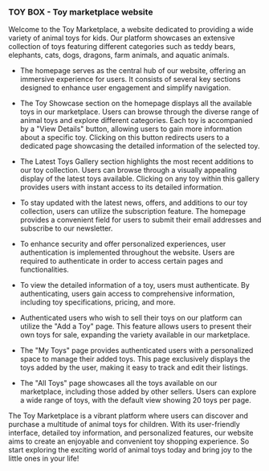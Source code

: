 ### TOY BOX - Toy marketplace website

Welcome to the Toy Marketplace, a website dedicated to providing a wide variety of animal toys for kids. Our platform showcases an extensive collection of toys featuring different categories such as teddy bears, elephants, cats, dogs, dragons, farm animals, and aquatic animals.


* The homepage serves as the central hub of our website, offering an immersive experience for users. It consists of several key sections designed to enhance user engagement and simplify navigation.

* The Toy Showcase section on the homepage displays all the available toys in our marketplace. Users can browse through the diverse range of animal toys and explore different categories. Each toy is accompanied by a "View Details" button, allowing users to gain more information about a specific toy. Clicking on this button redirects users to a dedicated page showcasing the detailed information of the selected toy.

* The Latest Toys Gallery section highlights the most recent additions to our toy collection. Users can browse through a visually appealing display of the latest toys available. Clicking on any toy within this gallery provides users with instant access to its detailed information.

* To stay updated with the latest news, offers, and additions to our toy collection, users can utilize the subscription feature. The homepage provides a convenient field for users to submit their email addresses and subscribe to our newsletter.

* To enhance security and offer personalized experiences, user authentication is implemented throughout the website. Users are required to authenticate in order to access certain pages and functionalities.
* To view the detailed information of a toy, users must authenticate. By authenticating, users gain access to comprehensive information, including toy specifications, pricing, and more.
* Authenticated users who wish to sell their toys on our platform can utilize the "Add a Toy" page. This feature allows users to present their own toys for sale, expanding the variety available in our marketplace.
* The "My Toys" page provides authenticated users with a personalized space to manage their added toys. This page exclusively displays the toys added by the user, making it easy to track and edit their listings.
* The "All Toys" page showcases all the toys available on our marketplace, including those added by other sellers. Users can explore a wide range of toys, with the default view showing 20 toys per page.


The Toy Marketplace is a vibrant platform where users can discover and purchase a multitude of animal toys for children. With its user-friendly interface, detailed toy information, and personalized features, our website aims to create an enjoyable and convenient toy shopping experience. So start exploring the exciting world of animal toys today and bring joy to the little ones in your life!
